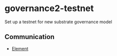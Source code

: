 # governance2-testnet
Set up a testnet for new substrate governance model


## Communication

* [Element](https://matrix.to/#/!FdMRQTDnoYtEPkbHAK:matrix.org?via=matrix.org)
